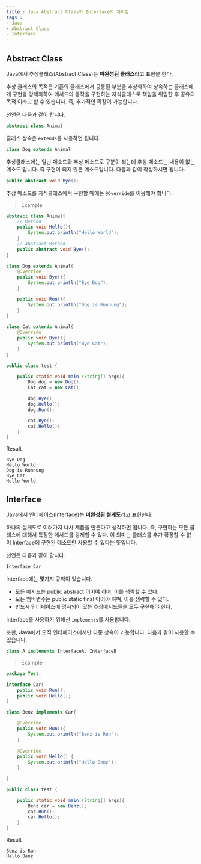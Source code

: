 ```yaml
---
title : Java Abstract Class와 Interface의 차이점
tags :
- Java
- Abstract Class
- Interface
---
```


## Abstract Class

Java에서 추상클래스(Abstract Class)는 **미완성된 클래스**라고 표현을 한다.

추상 클래스의 목적은 기존의 클래스에서 공통된 부분을 추상화하여 상속하는 클래스에게 구현을 강제화하여 메서드의 동작을 구현하는 자식클래스로 책임을 위임한 후 공유의 목적 이라고 할 수 있습니다. 즉, 추가적인 확장이 가능합니다.

선언은 다음과 같이 합니다. 

```java
abstract class Animal
```

클래스 상속은 `extends`를 사용하면 됩니다.

```java
class Dog extends Animal
```

추상클래스에는 일반 메소드와 추상 메소드로 구분이 되는데 추상 메소드는 내용이 없는 메소드 입니다. 즉 구현이 되지 않은 메소드입니다. 다음과 같이 작성하시면 됩니다. 

```java
public abstract void Bye();
```

추상 메소드를 자식클래스에서 구현할 때에는 `@Override`를 이용해야 합니다.

> Example

```java
abstract class Animal{
    // Method
    public void Hello(){
        System.out.println("Hello World");
    }
    // Abstract Method
    public abstract void Bye();
}

class Dog extends Animal{
    @Override
    public void Bye(){
        System.out.println("Bye Dog");
    }

    public void Run(){
        System.out.println("Dog is Runnung");
    }
}

class Cat extends Animal{
    @Override
    public void Bye(){
        System.out.println("Bye Cat");
    }
}

public class test {

    public static void main (String[] args){
        Dog dog = new Dog();
        Cat cat = new Cat();

        dog.Bye();
        dog.Hello();
        dog.Run();

        cat.Bye();
        cat.Hello();
    }
}
```

Result

```
Bye Dog
Hello World
Dog is Runnung
Bye Cat
Hello World
```

## Interface

Java에서 인터페이스(Interface)는 **미완성된 설계도**라고 표현한다.

하나의 설계도로 여러가지 나사 제품을 만든다고 생각하면 됩니다. 즉, 구현하는 모든 클래스에 대해서 특정한 메서드를 강제할 수 있다. 이 의미는 클래스를 추가 확장할 수 없이 Interface에 구현된 메소드만 사용할 수 있다는 뜻입니다.

선언은 다음과 같이 합니다.  

```java
Interface Car
```

Interface에는 몇가지 규칙이 있습니다.

- 모든 메서드는 public abstract 이어야 하며, 이를 생략할 수 있다.
- 모든 멤버변수는 public static final 이어야 하며, 이를 생략할 수 있다.
- 반드시 인터페이스에 명시되어 있는 추상메서드들을 모두 구현해야 한다.

Interface를 사용하기 위해선 `implements`를 사용합니다.

또한, Java에서 오직 인터페이스에서만 다중 상속이 가능합니다. 다음과 같이 사용할 수 있습니다. 

```java
class A implements InterfaceA, InterfaceB
``` 

> Example

```java
package Test;

interface Car{
    public void Run();
    public void Hello();
}

class Benz implements Car{

    @Override
    public void Run(){
        System.out.println("Benz is Run");
    }
    
    @Override
    public void Hello() {
    	System.out.println("Hello Benz");
    }

}

public class test {

    public static void main (String[] args){
        Benz car = new Benz();
        car.Run();
        car.Hello();
    }
}
```

Result

```
Benz is Run
Hello Benz
```



